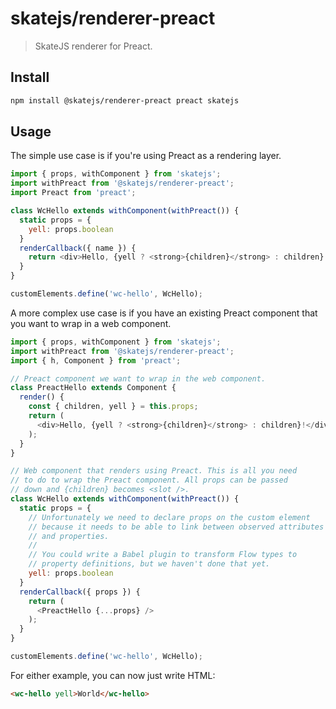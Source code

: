 # skatejs/renderer-preact

> SkateJS renderer for Preact.

## Install

```sh
npm install @skatejs/renderer-preact preact skatejs
```

## Usage

The simple use case is if you're using Preact as a rendering layer.

```js
import { props, withComponent } from 'skatejs';
import withPreact from '@skatejs/renderer-preact';
import Preact from 'preact';

class WcHello extends withComponent(withPreact()) {
  static props = {
    yell: props.boolean
  }
  renderCallback({ name }) {
    return <div>Hello, {yell ? <strong>{children}</strong> : children}!</div>;
  }
}

customElements.define('wc-hello', WcHello);
```

A more complex use case is if you have an existing Preact component that you want to wrap in a web component.

```js
import { props, withComponent } from 'skatejs';
import withPreact from '@skatejs/renderer-preact';
import { h, Component } from 'preact';

// Preact component we want to wrap in the web component.
class PreactHello extends Component {
  render() {
    const { children, yell } = this.props;
    return (
      <div>Hello, {yell ? <strong>{children}</strong> : children}!</div>
    );
  }
}

// Web component that renders using Preact. This is all you need
// to do to wrap the Preact component. All props can be passed
// down and {children} becomes <slot />.
class WcHello extends withComponent(withPreact()) {
  static props = {
    // Unfortunately we need to declare props on the custom element
    // because it needs to be able to link between observed attributes
    // and properties.
    //
    // You could write a Babel plugin to transform Flow types to
    // property definitions, but we haven't done that yet.
    yell: props.boolean
  }
  renderCallback({ props }) {
    return (
      <PreactHello {...props} />
    );
  }
}

customElements.define('wc-hello', WcHello);
```

For either example, you can now just write HTML:

```html
<wc-hello yell>World</wc-hello>
```
